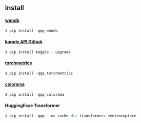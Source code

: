 
## install


#### [wandb](https://docs.wandb.ai/quickstart#set-up-wb)
```python
$ pip install -qqq wandb
```

#### [kaggle API Github](https://github.com/Kaggle/kaggle-api)
```python
$ pip install kaggle --upgrade
```

#### [torchmetrics](https://torchmetrics.readthedocs.io/en/stable/)
```python
$ pip install -qqq torchmetrics
```

#### [colorama](https://github.com/tartley/colorama)
```python
$ pip install -qqq colorama
```

#### HuggingFace Transformer
```python
$ pip install -qqq --no-cache-dir transformers sentencepiece
```
